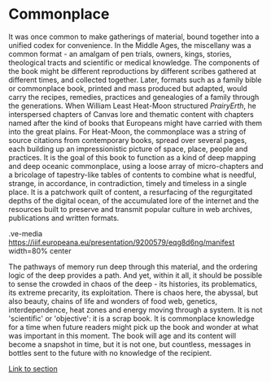 # Commonplace

It was once common to make gatherings of material, bound together into a unified codex for convenience. In the Middle Ages, the miscellany was a common format - an amalgam of pen trials, owners, kings, stories, theological tracts and scientific or medical knowledge. The components of the book might be different reproductions by different scribes gathered at different times, and collected together. Later, formats such as a family bible or commonplace book, printed and mass produced but adapted, would carry the recipes, remedies, practices and genealogies of a family through the generations. When William Least Heat-Moon structured *PrairyErth*, he interspersed chapters of Canvas lore and thematic content with chapters named after the kind of books that Europeans might have carried with them into the great plains. For Heat-Moon, the commonplace was a string of source citations from contemporary books, spread over several pages, each building up an impressionistic picture of space, place, people and practices. It is the goal of this book to function as a kind of deep mapping and deep oceanic commonplace, using a loose array of micro-chapters and a bricolage of tapestry-like tables of contents to combine what is needful, strange, in accordance, in contradiction, timely and timeless in a single place. It is a patchwork quilt of content, a resurfacing of the regurgitated depths of the digital ocean, of the accumulated lore of the internet and the resources built to preserve and transmit popular culture in web archives, publications and written formats. 

.ve-media https://iiif.europeana.eu/presentation/9200579/eqg8d6ng/manifest width=80% center

The pathways of memory run deep through this material, and the ordering logic of the deep provides a path. And yet, within it all, it should be possible to sense the crowded in chaos of the deep - its histories, its problematics, its extreme precarity, its exploitation. There is chaos here, the abyssal, but also beauty, chains of life and wonders of food web, genetics, interdependence, heat zones and energy moving through a system. It is not 'scientific' or 'objective': it is a scrap book. It is commonplace knowledge for a time when future readers might pick up the book and wonder at what was important in this moment. The book will age and its content will become a snapshot in time, but it is not one, but countless, messages in bottles sent to the future with no knowledge of the recipient.

[Link to section](https://www.juncture-digital.org/deepmapsbluehumanities/Deep-Maps-Blue-Humanities/Commonplace)